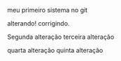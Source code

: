 meu primeiro sistema no git

alterando!
corrigindo.

Segunda alteração
terceira alteração

quarta alteração
quinta alteração